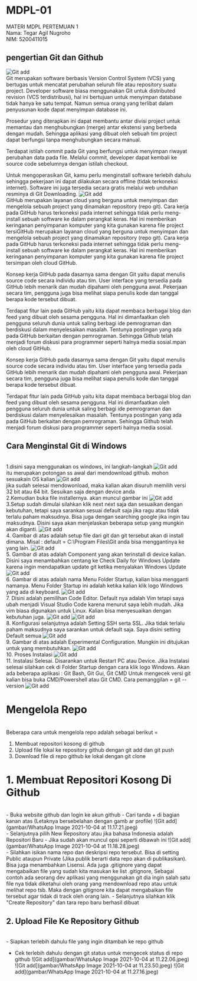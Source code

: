 # MDPL-01
MATERI MDPL PERTEMUAN 1
<br>Nama: Tegar Agil Nugroho
<br>NIM: 5200411015
<br>

## pengertian Git dan Github
![Git add](gambar/Git-Logos.png)
<br>Git merupakan software berbasis Version Control System (VCS) yang bertugas untuk mencatat perubahan seluruh file atau repository suatu project. Developer software biasa menggunakan Git untuk distributed revision (VCS terdistribusi), hal ini bertujuan untuk menyimpan database tidak hanya ke satu tempat. Namun semua orang yang terlibat dalam penyusunan kode dapat menyimpan database ini.

Prosedur yang diterapkan ini dapat membantu antar divisi project untuk memantau dan menghubungkan (merge) antar ekstensi yang berbeda dengan mudah. Sehingga aplikasi yang dibuat oleh sebuah tim project dapat berfungsi tanpa menghubungkan secara manual.

Terdapat istilah commit pada Git yang berfungsi untuk menyimpan riwayat perubahan data pada file. Melalui commit, developer dapat kembali ke source code sebelumnya dengan istilah checkout.

Untuk mengoperasikan Git, kamu perlu menginstall software terlebih dahulu sehingga pekerjaan ini dapat dilakukan secara offline (tidak terkoneksi internet). Software ini juga tersedia secara gratis melalui web unduhan resminya di Git Downloading.
![Git add](gambar/GitHub_logo.png)
<br>GitHub merupakan layanan cloud yang berguna untuk menyimpan dan mengelola sebuah project yang dinamakan repository (repo git). Cara kerja pada GitHub harus terkoneksi pada internet sehingga tidak perlu meng-install sebuah software ke dalam perangkat keras. Hal ini memberikan keringanan penyimpanan komputer yang kita gunakan karena file project tersiGitHub merupakan layanan cloud yang berguna untuk menyimpan dan mengelola sebuah project yang dinamakan repository (repo git). Cara kerja pada GitHub harus terkoneksi pada internet sehingga tidak perlu meng-install sebuah software ke dalam perangkat keras. Hal ini memberikan keringanan penyimpanan komputer yang kita gunakan karena file project tersimpan oleh cloud GitHub.

Konsep kerja GitHub pada dasarnya sama dengan Git yaitu dapat menulis source code secara individu atau tim. User interface yang tersedia pada GitHub lebih menarik dan mudah dipahami oleh pengguna awal. Pekerjaan secara tim, pengguna juga bisa melihat siapa penulis kode dan tanggal berapa kode tersebut dibuat.

Terdapat fitur lain pada GitHub yaitu kita dapat membaca berbagai blog dan feed yang dibuat oleh sesama pengguna. Hal ini dimanfaatkan oleh pengguna seluruh dunia untuk saling berbagi ide pemrograman dan berdiskusi dalam menyelesaikan masalah. Tentunya postingan yang ada pada GitHub berkaitan dengan pemrograman. Sehingga Github telah menjadi forum diskusi para programmer seperti halnya media sosial.mpan oleh cloud GitHub.

Konsep kerja GitHub pada dasarnya sama dengan Git yaitu dapat menulis source code secara individu atau tim. User interface yang tersedia pada GitHub lebih menarik dan mudah dipahami oleh pengguna awal. Pekerjaan secara tim, pengguna juga bisa melihat siapa penulis kode dan tanggal berapa kode tersebut dibuat.

Terdapat fitur lain pada GitHub yaitu kita dapat membaca berbagai blog dan feed yang dibuat oleh sesama pengguna. Hal ini dimanfaatkan oleh pengguna seluruh dunia untuk saling berbagi ide pemrograman dan berdiskusi dalam menyelesaikan masalah. Tentunya postingan yang ada pada GitHub berkaitan dengan pemrograman. Sehingga Github telah menjadi forum diskusi para programmer seperti halnya media sosial.
<br>
## Cara Menginstal Git di Windows
<br> 1.disini saya menggunakan os windows, ini langkah-langkah
![Git add](gambar/rter.png)
<br>itu merupakan potongan ss awal dari mendownload github. mohon sesuakain OS kalian
![Git add](gambar/mnbv.png)
<br> jika sudah selesai mendowonload, maka kalian akan disuruh memilih versi 32 bit atau 64 bit. Sesuikan saja dengan device anda
<br>2.Kemudian buka file installernya. akan muncul gambar ini
![Git add](gambar/135689393-ea56d0aa-92ef-4135-8da1-7f9fdd945791.png)
<br>3.Setup sudah dimulai silahkan klik next next saja dan sesuaikan dengan kebutuhan, tetapi saya sarankan sesuai default saja jika ragu atau tidak terlalu paham maksudnya. Bisa juga dengan searching google jika ingin tau maksudnya. Disini saya akan menjelaskan beberapa setup yang mungkin akan diganti.
![Git add](gambar/poiy.png)
<br>4. Gambar di atas adalah setup file dari git dan git tersebut akan di install dimana. Misal : default = C:\Program Files\Git anda bisa menggantinya ke yang lain.
![Git add](gambar/qwert.png)
<br>5. Gambar di atas adalah Component yang akan terinstall di device kalian. Disini saya menambahkan centang ke Check Daily for Windows Update karena ingin mendapatkan update git ketika menyalakan Windows Update
![Git add](gambar/zxcv.png)
<br>6. Gambar di atas adalah nama Menu Folder Startup, kalian bisa mengganti namanya. Menu Folder Startup ini adalah ketika kalian klik logo Windows yang ada di keyboard.
![Git add](gambar/tyuu.png)
<br>7. Disini adalah pemilihan Code Editor. Default nya adalah Vim tetapi saya ubah menjadi Visual Studio Code karena menurut saya lebih mudah. Jika vim biasa digunakan untuk Linux. Kalian bisa menyesuaikan dengan kebutuhan juga.
![Git add](gambar/135689384-3e6caad2-88af-4783-91d9-7b288d152b63.png)
![Git add](gambar/135689393-ea56d0aa-92ef-4135-8da1-7f9fdd945791.png)
<br>8. Konfigurasi selanjutnya adalah Setting SSH serta SSL. Jika tidak terlalu paham maksudnya saya sarankan untuk default saja. Saya disini setting Default semua
![Git add](gambar/135689388-3f156d38-fcaf-4e3a-a19a-c97f44b89c09.png)
<br>9. Gambar di atas adalah Experimental Configuration. Mungkin ini ditujukan untuk yang membutuhkan.
![Git add](gambar/135689392-31499b6b-3250-4684-9bcb-f4610db24c64.png)
<br>10. Proses Instalasi
![Git add](gambar/135689393-ea56d0aa-92ef-4135-8da1-7f9fdd945791.png)
<br>11. Instalasi Selesai. Disarankan untuk Restart PC atau Device.
Jika Instalasi selesai silahkan cek di Folder Startup dengan cara klik logo Windows. Akan ada beberapa aplikasi : Git Bash, Git Gui, Git CMD
Untuk mengecek versi git kalian bisa buka CMD/Powershell atau Git CMD. Cara pemanggilan = git --version
![Git add](gambar/135689393-ea56d0aa-92ef-4135-8da1-7f9fdd945791.png)

# Mengelola Repo
<br>Beberapa cara untuk mengelola repo adalah sebagai berikut =
1. Membuat repositori kosong di github
2. Upload file lokal ke repository github dengan git add dan git push
3. Download file di repo github ke lokal dengan git clone

# 1. Membuat Repositori Kosong Di Github
<br>
- Buka website github dan login ke akun github
- Cari tanda + di bagian kanan atas (Letaknya bersebelahan dengan gamb ar profile)
![Git add](gambar/WhatsApp Image 2021-10-04 at 11.17.21.jpeg)
<br> 
- Selanjutnya pilih New Repository atau jika bahasa Indonesia adalah Repositori Baru
- Jika sudah akan muncul opsi seperti dibawah ini
![Git add](gambar/WhatsApp Image 2021-10-04 at 11.18.28.jpeg)
<br> - Silahkan isikan nama repo dan deskripsi repo tersebut. Bisa di setting Public ataupun Private (Jika publik berarti data repo akan di publikasikan). Bisa juga menambahkan Lisensi. Ada juga .gitignore yang dapat mengabaikan file yang sudah kita masukan ke list .gitignore, Sebagai contoh ada seorang dev aplikasi yang menggunakan git dia ingin salah satu file nya tidak diketahui oleh orang yang mendownload repo atau untuk melihat repo tsb. Maka dengan gitignore kita dapat mengabaikan file tersebut agar tidak di track oleh orang lain.
- Selanjutnya silahkan klik "Create Repository" dan tara repo baru berhasil dibuat

## 2. Upload File Ke Repository Github
<br>- Siapkan terlebih dahulu file yang ingin ditambah ke repo github
- Cek terlebih dahulu dengan git status untuk mengecek status di repo github
![Git add](gambar/WhatsApp Image 2021-10-04 at 11.22.06.jpeg)
![Git add](gambar/WhatsApp Image 2021-10-04 at 11.23.50.jpeg)
![Git add](gambar/WhatsApp Image 2021-10-04 at 11.27.16.jpeg)